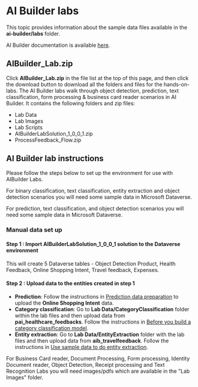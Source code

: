 # AI Builder labs

This topic provides information about the sample data files available in the **ai-builder/labs** folder.

AI Builder documentation is available [here](https://docs.microsoft.com/ai-builder).

## AIBuilder_Lab.zip

Click **AIBuilder_Lab.zip** in the file list at the top of this page, and then click the download button to download all the folders and files for the hands-on-labs. The AI Builder labs walk through object detection, prediction, text classification, form processing & business card reader scenarios in AI Builder. It contains the following folders and zip files:

- Lab Data
- Lab Images
- Lab Scripts
- AIBuilderLabSolution_1_0_0_1.zip
- ProcessFeedback_Flow.zip

## AI Builder lab instructions

Please follow the steps below to set up the environment for use with AIBuilder Labs.

For binary classification, text classification, entity extraction and object detection scenarios you will need some sample data in Microsoft Dataverse.

For prediction, text classification, and object detection scenarios you will need some sample data in Microsoft Dataverse.


### Manual data set up

#### Step 1 : Import AIBuilderLabSolution_1_0_0_1 solution to the Dataverse environment

This will create 5 Dataverse tables - Object Detection Product, Health Feedback, Online Shopping Intent, Travel feedback, Expenses.

#### Step 2 : Upload data to the entities created in step 1

- **Prediction**: Follow the instructions in [Prediction data preparation](https://docs.microsoft.com/ai-builder/binary-classification-data-prep) to upload the **Online Shopping Intent** data.
- **Category classification**: Go to **Lab Data/CategoryClassification** folder within the lab files and then upload data from **pai_healthcare_feedbacks**. Follow the instructions in [Before you build a category classification model](https://docs.microsoft.com/ai-builder/before-you-build-text-classification-model).
- **Entity extraction**: Go to **Lab Data/EntityExtraction** folder with the lab files and then upload data from **aib_travelfeedback**.  Follow the instructions in [Use sample data to do entity extraction](https://docs.microsoft.com/ai-builder/entity-extraction-sample-data).

For Business Card reader, Document Processing, Form processing, Identity Document reader, Object Detection, Receipt processing and Text Recognition Labs you will need images/pdfs which are available in the "Lab Images" folder.
